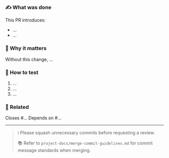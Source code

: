 <!--
📘 Pull Request Template
This file is used by GitHub to pre-fill new PRs in this repository.
It follows a narrative format inspired by the actual PRs used in this project, with comments guiding the contributor.
-->

### ✍️ What was done

<!--
Briefly describe the change in this PR. Prefer starting with "This PR introduces:" followed by bullet points.
Mention new files, structural changes, or improvements.
Example:

This PR introduces:
- New guide: `project-docs/ssh-agent-setup.md`
- README link referencing the setup as required
-->

This PR introduces:

* ...
* ...

### 📌 Why it matters

<!--
Explain the motivation behind the change.
What problem does it solve? Why is this important for users or developers?
Example:

Without this change, ...

This improvement ensures that ... and helps prevent ...

-->

Without this change, ...

### 🧪 How to test

<!--
Provide reproducible steps that reviewers can follow to validate the changes.
Use numbered steps where possible.
Example:

1. Apply the setup in your host's `.zshrc` or `.bashrc`
2. Reopen terminal and verify `ssh-add -l` returns valid keys
3. Open DevContainer and run a Git command that requires SSH (e.g., `git pull` from a private repo)
-->

1. ...
2. ...
3. ...

### 📎 Related

<!--
List any related issues, pull requests, or discussions.
Use GitHub keywords to automatically link (e.g., Closes #123, Depends on #456)
Example:

Closes #...
Depends on #...

Other Example:

No related issues, but this prepares ground for future improvements to DevContainer onboarding.
-->

Closes #...
Depends on #...

---

> ℹ️ Please squash unnecessary commits before requesting a review.
>
> 📚 Refer to `project-docs/merge-commit-guidelines.md` for commit message standards when merging.
